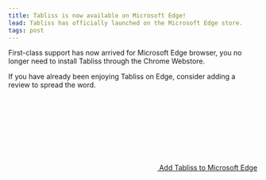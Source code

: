 ```yaml
---
title: Tabliss is now available on Microsoft Edge!
lead: Tabliss has officially launched on the Microsoft Edge store.
tags: post
---
```


First-class support has now arrived for Microsoft Edge browser, you no longer
need to install Tabliss through the Chrome Webstore.

If you have already been enjoying Tabliss on Edge, consider adding a review to
spread the word.

<p><a
  class="install button edge"
  href="https://microsoftedge.microsoft.com/addons/detail/lklaendlmlfkaabeleddanafeinnenih"
>
  <svg class="icon"><use href="/icon.svg#plus" /></svg>
  Add Tabliss to Microsoft Edge
</a></p>
